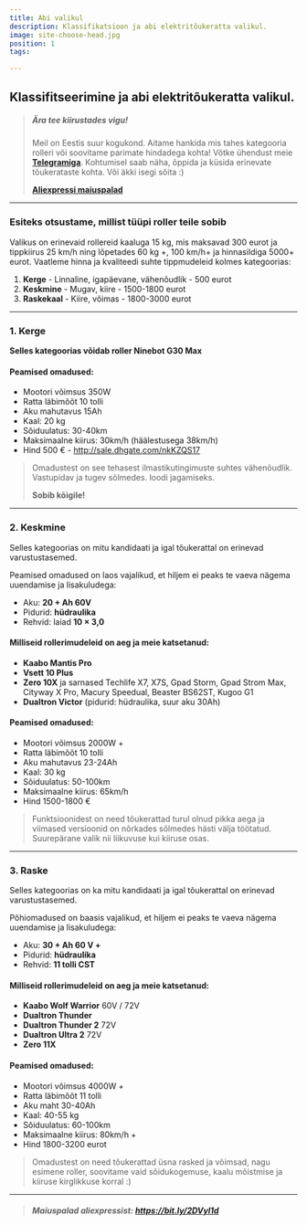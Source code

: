 ```yaml
---
title: Abi valikul
description: Klassifikatsioon ja abi elektritõukeratta valikul.
image: site-choose-head.jpg
position: 1
tags:

---
```


## Klassifitseerimine ja abi elektritõukeratta valikul.

<markdown-image class = "hero-image my-5" src = "site-choose-head.jpg" alt = "Häälestamine, täiendused ja osad"> </markdown-image>

> ##### Ära tee kiirustades vigu!
>
> Meil ​​on Eestis suur kogukond. Aitame hankida mis tahes kategooria rolleri või soovitame parimate hindadega kohta! Võtke ühendust meie [**Telegramiga**](https://t.me/electrotallinn). Kohtumisel saab näha, õppida ja küsida erinevate tõukerataste kohta. Või äkki isegi sõita :)
>
> [**Aliexpressi maiuspalad**](https://bit.ly/2DVyl1d)

***

### Esiteks otsustame, millist tüüpi roller teile sobib

Valikus on erinevaid rollereid kaaluga 15 kg, mis maksavad 300 eurot ja tippkiirus 25 km/h ning lõpetades 60 kg +, 100 km/h+ ja hinnasildiga 5000+ eurot. Vaatleme hinna ja kvaliteedi suhte tippmudeleid kolmes kategoorias:

1. **Kerge** - Linnaline, igapäevane, vähenõudlik - 500 eurot
2. **Keskmine** - Mugav, kiire - 1500-1800 eurot
3. **Raskekaal** - Kiire, võimas - 1800-3000 eurot

***

### 1. **Kerge**

**Selles kategoorias võidab roller Ninebot G30 Max**

<markdown-image class = "my-3" caption = "Ninebot G30 Max" src = "transport/max-g30.jpg" alt="Häälestamine, täiendamine ja osad"></markdown-image>

#### Peamised omadused:

- Mootori võimsus 350W
- Ratta läbimõõt 10 tolli
- Aku mahutavus 15Ah
- Kaal: 20 kg
- Sõiduulatus: 30-40km
- Maksimaalne kiirus: 30km/h (häälestusega 38km/h)
- Hind 500 € - http://sale.dhgate.com/nkKZQS17

> Omadustest on see tehasest ilmastikutingimuste suhtes vähenõudlik. Vastupidav ja tugev sõlmedes. loodi jagamiseks.
>
> **Sobib kõigile!**

***

### 2. **Keskmine**

Selles kategoorias on mitu kandidaati ja igal tõukerattal on erinevad varustustasemed.

Peamised omadused on laos vajalikud, et hiljem ei peaks te vaeva nägema uuendamise ja lisakuludega:

- Aku: **20 + Ah 60V**
- Pidurid: **hüdraulika**
- Rehvid: laiad **10 × 3,0**

<div class="w-150 text-center">
  <markdown-image class = "w-49 d-inline-grid mb-1" caption = "Dualtron Victor" src = "transport/dualtron-victor.jpg" alt = "Dualtron Victor"></markdown-image>
  <markdown-image class = "w-49 d-inline-grid mb-1" caption = "Zero 10X" src = "transport/zero-10x.jpg" alt = "Zero 10X"></markdown-image>
  <markdown-image class = "w-49 d-inline-grid mb-1" caption = "Vsett 10 Plus" src = "transport/vsett-10-plus.jpg" alt = "Vsett 10 Plus"></markdown-image>
  <markdown-image class = "w-49 d-inline-grid mb-3" caption = "Kaabo Mantis Pro" src = "transport/kaabo-mantis-pro.jpg" alt = "Kaabo Mantis Pro"></markdown-image>
</div>

#### Milliseid rollerimudeleid on aeg ja meie katsetanud:

- **Kaabo Mantis Pro**
- **Vsett 10 Plus**
- **Zero 10X** ja sarnased Techlife X7, X7S, Gpad Storm, Gpad Strom Max, Cityway X Pro, Macury Speedual, Beaster BS62ST, Kugoo G1
- **Dualtron Victor** (pidurid: hüdraulika, suur aku 30Ah)

#### Peamised omadused:

- Mootori võimsus 2000W +
- Ratta läbimõõt 10 tolli
- Aku mahutavus 23-24Ah
- Kaal: 30 kg
- Sõiduulatus: 50-100km
- Maksimaalne kiirus: 65km/h
- Hind 1500-1800 €

> Funktsioonidest on need tõukerattad turul olnud pikka aega ja viimased versioonid on nõrkades sõlmedes hästi välja töötatud. Suurepärane valik nii liikuvuse kui kiiruse osas.

***

### 3. **Raske**

Selles kategoorias on ka mitu kandidaati ja igal tõukerattal on erinevad varustustasemed.

Põhiomadused on baasis vajalikud, et hiljem ei peaks te vaeva nägema uuendamise ja lisakuludega:

- Aku: **30 + Ah 60 V +**
- Pidurid: **hüdraulika**
- Rehvid: **11 tolli CST**

<div class="w-150 text-center">
  <markdown-image class = "w-49 d-inline-grid mb-1" caption = "Dualtron Thunder 2" src = "transport/dualtron-thunder-2.jpg" alt = "Dualtron Thunder 2"></markdown-image>
  <markdown-image class = "w-49 d-inline-grid mb-1" caption = "Kaabo Wolf Warriror" src = "transport/kaabo-wolf-warrior.jpg" alt = "Kaabo Wolf Warriror"></markdown-image>
  <markdown-image class = "w-49 d-inline-grid mb-1" caption = "Dualtron Ultra 2 72v" src = "transport/dualtron-ultra-2.jpg" alt = "Dualtron Ultra 2 72v"></markdown-image>
  <markdown-image class = "w-49 d-inline-grid mb-3" caption = "Zero 11X" src = "transport/zero-11x.jpg" alt = "Zero 11X"> </markdown-image>
</div>

#### Milliseid rollerimudeleid on aeg ja meie katsetanud:

- **Kaabo Wolf Warrior** 60V / 72V
- **Dualtron Thunder**
- **Dualtron Thunder 2** 72V
- **Dualtron Ultra 2** 72V
- **Zero 11X**

#### Peamised omadused:

- Mootori võimsus 4000W +
- Ratta läbimõõt 11 tolli
- Aku maht 30-40Ah
- Kaal: 40-55 kg
- Sõiduulatus: 60-100km
- Maksimaalne kiirus: 80km/h +
- Hind 1800-3200 eurot

> Omadustest on need tõukerattad üsna rasked ja võimsad, nagu esimene roller, soovitame vaid sõidukogemuse, kaalu mõistmise ja kiiruse kirglikkuse korral :)

***

> ##### Maiuspalad aliexpressist: https://bit.ly/2DVyl1d